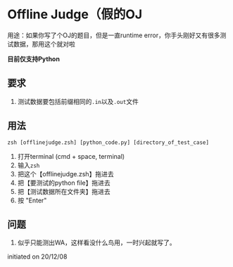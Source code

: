 # Offline Judge（假的OJ
用途：如果你写了个OJ的题目，但是一直runtime error，你手头刚好又有很多测试数据，那用这个就对啦

**目前仅支持Python**

## 要求
1. 测试数据要包括前缀相同的`.in`以及`.out`文件

## 用法
`zsh [offlinejudge.zsh] [python_code.py] [directory_of_test_case]`
1. 打开terminal (cmd + space, terminal)
2. 输入`zsh`
3. 把这个【offlinejudge.zsh】拖进去
4. 把【要测试的python file】拖进去
5. 把【测试数据所在文件夹】拖进去
6. 按 "Enter"

## 问题
1. 似乎只能测出WA，这样看没什么鸟用，一时兴起就写了。

initiated on 20/12/08
